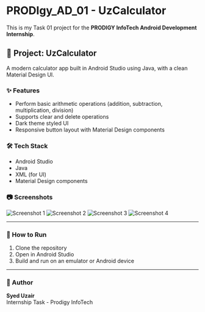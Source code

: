 # PRODIgy_AD_01 - UzCalculator

This is my Task 01 project for the **PRODIGY InfoTech Android Development Internship**.

## 📱 Project: UzCalculator
A modern calculator app built in Android Studio using Java, with a clean Material Design UI.

### ✨ Features
- Perform basic arithmetic operations (addition, subtraction, multiplication, division)
- Supports clear and delete operations
- Dark theme styled UI
- Responsive button layout with Material Design components

### 🛠️ Tech Stack
- Android Studio
- Java
- XML (for UI)
- Material Design components

### 📷 Screenshots
![Screenshot 1](screenshots/screen1.png)
![Screenshot 2](screenshots/screen2.png)
![Screenshot 3](screenshots/screen3.png)
![Screenshot 4](screenshots/screen4.png)


---

### 🚀 How to Run
1. Clone the repository  
2. Open in Android Studio  
3. Build and run on an emulator or Android device  

---

### 📝 Author
**Syed Uzair**  
Internship Task - Prodigy InfoTech  
